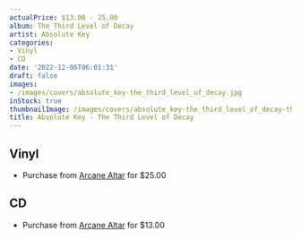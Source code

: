 ```yaml
---
actualPrice: $13.00 - 25.00
album: The Third Level of Decay
artist: Absolute Key
categories:
- Vinyl
- CD
date: '2022-12-06T06:01:31'
draft: false
images:
- /images/covers/absolute_key-the_third_level_of_decay.jpg
inStock: true
thumbnailImage: /images/covers/absolute_key-the_third_level_of_decay-thumb.jpg
title: Absolute Key - The Third Level of Decay
---
```


## Vinyl
* Purchase from [Arcane Altar](https://arcanealtar.bigcartel.com/product/absolute-key-the-third-level-of-decay-12-lp) for $25.00
## CD
* Purchase from [Arcane Altar](https://arcanealtar.bigcartel.com/product/absolute-key-the-third-level-of-decay-cd) for $13.00
